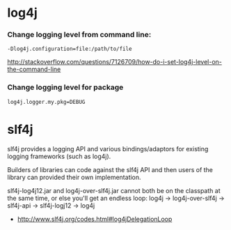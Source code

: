 # log4j

### Change logging level from command line:
```
-Dlog4j.configuration=file:/path/to/file
```
http://stackoverflow.com/questions/7126709/how-do-i-set-log4j-level-on-the-command-line

### Change logging level for package
```
log4j.logger.my.pkg=DEBUG
```


# slf4j

slf4j provides a logging API and various bindings/adaptors for existing logging frameworks (such as log4j).

Builders of libraries can code against the slf4j API and then users of the library can provided their own implementation.

slf4j-log4j12.jar and log4j-over-slf4j.jar cannot both be on the classpath at the same time, or else you'll get an endless loop: log4j -> log4j-over-slf4j -> slf4j-api -> slf4j-logj12 -> log4j
* http://www.slf4j.org/codes.html#log4jDelegationLoop